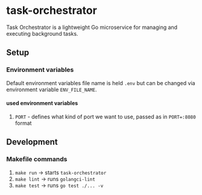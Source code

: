 # task-orchestrator
Task Orchestrator is a lightweight Go microservice for managing and executing background tasks.

## Setup

### Environment variables
Default environment variables file name is held `.env` but can be
changed via environment variable `ENV_FILE_NAME`.

#### used environment variables
1. `PORT` - defines what kind of port we want to use, passed as in
`PORT=:8080` format


## Development

### Makefile commands

1. `make run` -> starts `task-orchestrator`
2. `make lint` -> runs `golangci-lint`
3. `make test` -> runs `go test ./... -v`
